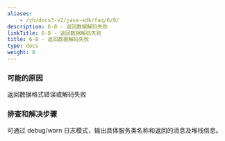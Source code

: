 ```yaml
---
aliases:
    - /zh/docs3-v2/java-sdk/faq/6/8/
description: 6-8 - 返回数据解码失败
linkTitle: 6-8 - 返回数据解码失败
title: 6-8 - 返回数据解码失败
type: docs
weight: 8
---
```





### 可能的原因

返回数据格式错误或解码失败

### 排查和解决步骤
 
可通过 debug/warn 日志模式，输出具体服务类名称和返回的消息及堆栈信息。